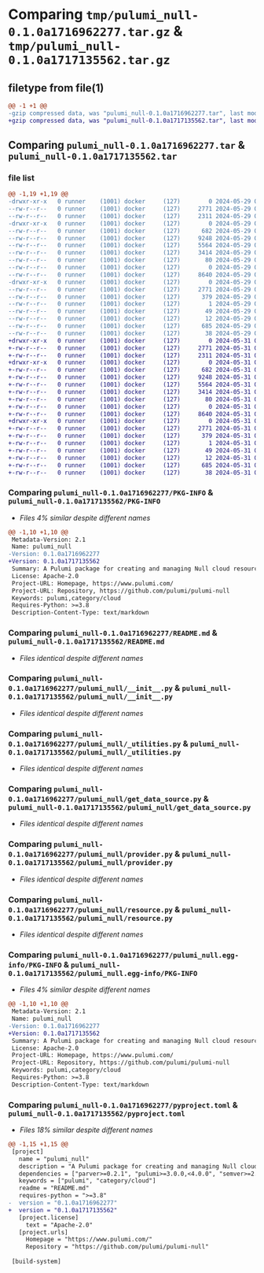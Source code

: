 # Comparing `tmp/pulumi_null-0.1.0a1716962277.tar.gz` & `tmp/pulumi_null-0.1.0a1717135562.tar.gz`

## filetype from file(1)

```diff
@@ -1 +1 @@
-gzip compressed data, was "pulumi_null-0.1.0a1716962277.tar", last modified: Wed May 29 06:02:32 2024, max compression
+gzip compressed data, was "pulumi_null-0.1.0a1717135562.tar", last modified: Fri May 31 06:14:31 2024, max compression
```

## Comparing `pulumi_null-0.1.0a1716962277.tar` & `pulumi_null-0.1.0a1717135562.tar`

### file list

```diff
@@ -1,19 +1,19 @@
-drwxr-xr-x   0 runner    (1001) docker     (127)        0 2024-05-29 06:02:32.710517 pulumi_null-0.1.0a1716962277/
--rw-r--r--   0 runner    (1001) docker     (127)     2771 2024-05-29 06:02:32.710517 pulumi_null-0.1.0a1716962277/PKG-INFO
--rw-r--r--   0 runner    (1001) docker     (127)     2311 2024-05-29 06:02:26.000000 pulumi_null-0.1.0a1716962277/README.md
-drwxr-xr-x   0 runner    (1001) docker     (127)        0 2024-05-29 06:02:32.710517 pulumi_null-0.1.0a1716962277/pulumi_null/
--rw-r--r--   0 runner    (1001) docker     (127)      682 2024-05-29 06:02:26.000000 pulumi_null-0.1.0a1716962277/pulumi_null/__init__.py
--rw-r--r--   0 runner    (1001) docker     (127)     9248 2024-05-29 06:02:26.000000 pulumi_null-0.1.0a1716962277/pulumi_null/_utilities.py
--rw-r--r--   0 runner    (1001) docker     (127)     5564 2024-05-29 06:02:26.000000 pulumi_null-0.1.0a1716962277/pulumi_null/get_data_source.py
--rw-r--r--   0 runner    (1001) docker     (127)     3414 2024-05-29 06:02:26.000000 pulumi_null-0.1.0a1716962277/pulumi_null/provider.py
--rw-r--r--   0 runner    (1001) docker     (127)       80 2024-05-29 06:02:26.000000 pulumi_null-0.1.0a1716962277/pulumi_null/pulumi-plugin.json
--rw-r--r--   0 runner    (1001) docker     (127)        0 2024-05-29 06:02:26.000000 pulumi_null-0.1.0a1716962277/pulumi_null/py.typed
--rw-r--r--   0 runner    (1001) docker     (127)     8640 2024-05-29 06:02:26.000000 pulumi_null-0.1.0a1716962277/pulumi_null/resource.py
-drwxr-xr-x   0 runner    (1001) docker     (127)        0 2024-05-29 06:02:32.710517 pulumi_null-0.1.0a1716962277/pulumi_null.egg-info/
--rw-r--r--   0 runner    (1001) docker     (127)     2771 2024-05-29 06:02:32.000000 pulumi_null-0.1.0a1716962277/pulumi_null.egg-info/PKG-INFO
--rw-r--r--   0 runner    (1001) docker     (127)      379 2024-05-29 06:02:32.000000 pulumi_null-0.1.0a1716962277/pulumi_null.egg-info/SOURCES.txt
--rw-r--r--   0 runner    (1001) docker     (127)        1 2024-05-29 06:02:32.000000 pulumi_null-0.1.0a1716962277/pulumi_null.egg-info/dependency_links.txt
--rw-r--r--   0 runner    (1001) docker     (127)       49 2024-05-29 06:02:32.000000 pulumi_null-0.1.0a1716962277/pulumi_null.egg-info/requires.txt
--rw-r--r--   0 runner    (1001) docker     (127)       12 2024-05-29 06:02:32.000000 pulumi_null-0.1.0a1716962277/pulumi_null.egg-info/top_level.txt
--rw-r--r--   0 runner    (1001) docker     (127)      685 2024-05-29 06:02:26.000000 pulumi_null-0.1.0a1716962277/pyproject.toml
--rw-r--r--   0 runner    (1001) docker     (127)       38 2024-05-29 06:02:32.710517 pulumi_null-0.1.0a1716962277/setup.cfg
+drwxr-xr-x   0 runner    (1001) docker     (127)        0 2024-05-31 06:14:31.689454 pulumi_null-0.1.0a1717135562/
+-rw-r--r--   0 runner    (1001) docker     (127)     2771 2024-05-31 06:14:31.689454 pulumi_null-0.1.0a1717135562/PKG-INFO
+-rw-r--r--   0 runner    (1001) docker     (127)     2311 2024-05-31 06:14:23.000000 pulumi_null-0.1.0a1717135562/README.md
+drwxr-xr-x   0 runner    (1001) docker     (127)        0 2024-05-31 06:14:31.689454 pulumi_null-0.1.0a1717135562/pulumi_null/
+-rw-r--r--   0 runner    (1001) docker     (127)      682 2024-05-31 06:14:23.000000 pulumi_null-0.1.0a1717135562/pulumi_null/__init__.py
+-rw-r--r--   0 runner    (1001) docker     (127)     9248 2024-05-31 06:14:23.000000 pulumi_null-0.1.0a1717135562/pulumi_null/_utilities.py
+-rw-r--r--   0 runner    (1001) docker     (127)     5564 2024-05-31 06:14:23.000000 pulumi_null-0.1.0a1717135562/pulumi_null/get_data_source.py
+-rw-r--r--   0 runner    (1001) docker     (127)     3414 2024-05-31 06:14:23.000000 pulumi_null-0.1.0a1717135562/pulumi_null/provider.py
+-rw-r--r--   0 runner    (1001) docker     (127)       80 2024-05-31 06:14:23.000000 pulumi_null-0.1.0a1717135562/pulumi_null/pulumi-plugin.json
+-rw-r--r--   0 runner    (1001) docker     (127)        0 2024-05-31 06:14:23.000000 pulumi_null-0.1.0a1717135562/pulumi_null/py.typed
+-rw-r--r--   0 runner    (1001) docker     (127)     8640 2024-05-31 06:14:23.000000 pulumi_null-0.1.0a1717135562/pulumi_null/resource.py
+drwxr-xr-x   0 runner    (1001) docker     (127)        0 2024-05-31 06:14:31.689454 pulumi_null-0.1.0a1717135562/pulumi_null.egg-info/
+-rw-r--r--   0 runner    (1001) docker     (127)     2771 2024-05-31 06:14:31.000000 pulumi_null-0.1.0a1717135562/pulumi_null.egg-info/PKG-INFO
+-rw-r--r--   0 runner    (1001) docker     (127)      379 2024-05-31 06:14:31.000000 pulumi_null-0.1.0a1717135562/pulumi_null.egg-info/SOURCES.txt
+-rw-r--r--   0 runner    (1001) docker     (127)        1 2024-05-31 06:14:31.000000 pulumi_null-0.1.0a1717135562/pulumi_null.egg-info/dependency_links.txt
+-rw-r--r--   0 runner    (1001) docker     (127)       49 2024-05-31 06:14:31.000000 pulumi_null-0.1.0a1717135562/pulumi_null.egg-info/requires.txt
+-rw-r--r--   0 runner    (1001) docker     (127)       12 2024-05-31 06:14:31.000000 pulumi_null-0.1.0a1717135562/pulumi_null.egg-info/top_level.txt
+-rw-r--r--   0 runner    (1001) docker     (127)      685 2024-05-31 06:14:23.000000 pulumi_null-0.1.0a1717135562/pyproject.toml
+-rw-r--r--   0 runner    (1001) docker     (127)       38 2024-05-31 06:14:31.689454 pulumi_null-0.1.0a1717135562/setup.cfg
```

### Comparing `pulumi_null-0.1.0a1716962277/PKG-INFO` & `pulumi_null-0.1.0a1717135562/PKG-INFO`

 * *Files 4% similar despite different names*

```diff
@@ -1,10 +1,10 @@
 Metadata-Version: 2.1
 Name: pulumi_null
-Version: 0.1.0a1716962277
+Version: 0.1.0a1717135562
 Summary: A Pulumi package for creating and managing Null cloud resources.
 License: Apache-2.0
 Project-URL: Homepage, https://www.pulumi.com/
 Project-URL: Repository, https://github.com/pulumi/pulumi-null
 Keywords: pulumi,category/cloud
 Requires-Python: >=3.8
 Description-Content-Type: text/markdown
```

### Comparing `pulumi_null-0.1.0a1716962277/README.md` & `pulumi_null-0.1.0a1717135562/README.md`

 * *Files identical despite different names*

### Comparing `pulumi_null-0.1.0a1716962277/pulumi_null/__init__.py` & `pulumi_null-0.1.0a1717135562/pulumi_null/__init__.py`

 * *Files identical despite different names*

### Comparing `pulumi_null-0.1.0a1716962277/pulumi_null/_utilities.py` & `pulumi_null-0.1.0a1717135562/pulumi_null/_utilities.py`

 * *Files identical despite different names*

### Comparing `pulumi_null-0.1.0a1716962277/pulumi_null/get_data_source.py` & `pulumi_null-0.1.0a1717135562/pulumi_null/get_data_source.py`

 * *Files identical despite different names*

### Comparing `pulumi_null-0.1.0a1716962277/pulumi_null/provider.py` & `pulumi_null-0.1.0a1717135562/pulumi_null/provider.py`

 * *Files identical despite different names*

### Comparing `pulumi_null-0.1.0a1716962277/pulumi_null/resource.py` & `pulumi_null-0.1.0a1717135562/pulumi_null/resource.py`

 * *Files identical despite different names*

### Comparing `pulumi_null-0.1.0a1716962277/pulumi_null.egg-info/PKG-INFO` & `pulumi_null-0.1.0a1717135562/pulumi_null.egg-info/PKG-INFO`

 * *Files 4% similar despite different names*

```diff
@@ -1,10 +1,10 @@
 Metadata-Version: 2.1
 Name: pulumi_null
-Version: 0.1.0a1716962277
+Version: 0.1.0a1717135562
 Summary: A Pulumi package for creating and managing Null cloud resources.
 License: Apache-2.0
 Project-URL: Homepage, https://www.pulumi.com/
 Project-URL: Repository, https://github.com/pulumi/pulumi-null
 Keywords: pulumi,category/cloud
 Requires-Python: >=3.8
 Description-Content-Type: text/markdown
```

### Comparing `pulumi_null-0.1.0a1716962277/pyproject.toml` & `pulumi_null-0.1.0a1717135562/pyproject.toml`

 * *Files 18% similar despite different names*

```diff
@@ -1,15 +1,15 @@
 [project]
   name = "pulumi_null"
   description = "A Pulumi package for creating and managing Null cloud resources."
   dependencies = ["parver>=0.2.1", "pulumi>=3.0.0,<4.0.0", "semver>=2.8.1"]
   keywords = ["pulumi", "category/cloud"]
   readme = "README.md"
   requires-python = ">=3.8"
-  version = "0.1.0a1716962277"
+  version = "0.1.0a1717135562"
   [project.license]
     text = "Apache-2.0"
   [project.urls]
     Homepage = "https://www.pulumi.com/"
     Repository = "https://github.com/pulumi/pulumi-null"
 
 [build-system]
```

